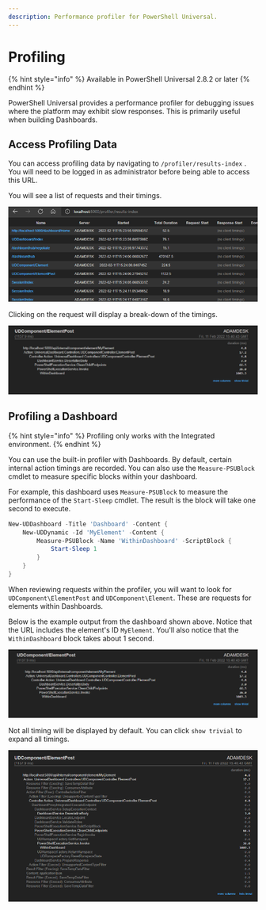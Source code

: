 ```yaml
---
description: Performance profiler for PowerShell Universal.
---
```


# Profiling

{% hint style="info" %}
Available in PowerShell Universal 2.8.2 or later
{% endhint %}

PowerShell Universal provides a performance profiler for debugging issues where the platform may exhibit slow responses. This is primarily useful when building Dashboards.&#x20;

## Access Profiling Data

You can access profiling data by navigating to `/profiler/results-index` . You will need to be logged in as administrator before being able to access this URL.&#x20;

You will see a list of requests and their timings.&#x20;

![Result Index](<../.gitbook/assets/image (319).png>)

Clicking on the request will display a break-down of the timings.&#x20;

![Timings](<../.gitbook/assets/image (309).png>)

## Profiling a Dashboard

{% hint style="info" %}
Profiling only works with the Integrated environment.&#x20;
{% endhint %}

You can use the built-in profiler with Dashboards. By default, certain internal action timings are recorded. You can also use the `Measure-PSUBlock` cmdlet to measure specific blocks within your dashboard.&#x20;

For example, this dashboard uses `Measure-PSUBlock` to measure the performance of the `Start-Sleep` cmdlet. The result is the block will take one second to execute.&#x20;

```powershell
New-UDDashboard -Title 'Dashboard' -Content {
    New-UDDynamic -Id 'MyElement' -Content {
        Measure-PSUBlock -Name 'WithinDashboard' -ScriptBlock {
            Start-Sleep 1
        }
    }
}
```

When reviewing requests within the profiler, you will want to look for `UDComponent\ElementPost` and `UDComponent\Element`. These are requests for elements within Dashboards.&#x20;

Below is the example output from the dashboard shown above. Notice that the URL includes the element's ID `MyElement`. You'll also notice that the `WithinDashboard` block takes about 1 second.&#x20;

![Dashboard Timing](<../.gitbook/assets/image (300).png>)

Not all timing will be displayed by default. You can click `show trivial` to expand all timings.&#x20;

![All Timings](<../.gitbook/assets/image (308).png>)
